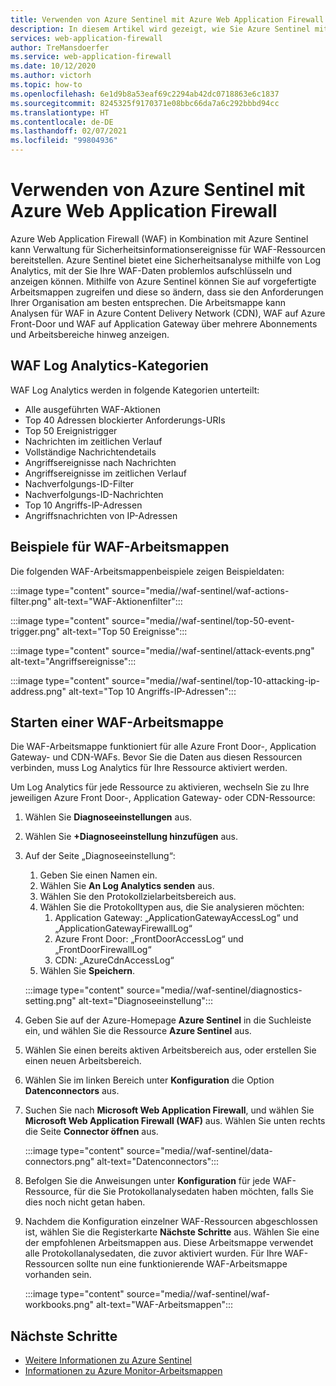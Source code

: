 ```yaml
---
title: Verwenden von Azure Sentinel mit Azure Web Application Firewall
description: In diesem Artikel wird gezeigt, wie Sie Azure Sentinel mit Azure Web Application Firewall (WAF) verwenden.
services: web-application-firewall
author: TreMansdoerfer
ms.service: web-application-firewall
ms.date: 10/12/2020
ms.author: victorh
ms.topic: how-to
ms.openlocfilehash: 6e1d9b8a53eaf69c2294ab42dc0718863e6c1837
ms.sourcegitcommit: 8245325f9170371e08bbc66da7a6c292bbbd94cc
ms.translationtype: HT
ms.contentlocale: de-DE
ms.lasthandoff: 02/07/2021
ms.locfileid: "99804936"
---
```

# <a name="using-azure-sentinel-with-azure-web-application-firewall"></a>Verwenden von Azure Sentinel mit Azure Web Application Firewall

Azure Web Application Firewall (WAF) in Kombination mit Azure Sentinel kann Verwaltung für Sicherheitsinformationsereignisse für WAF-Ressourcen bereitstellen. Azure Sentinel bietet eine Sicherheitsanalyse mithilfe von Log Analytics, mit der Sie Ihre WAF-Daten problemlos aufschlüsseln und anzeigen können. Mithilfe von Azure Sentinel können Sie auf vorgefertigte Arbeitsmappen zugreifen und diese so ändern, dass sie den Anforderungen Ihrer Organisation am besten entsprechen. Die Arbeitsmappe kann Analysen für WAF in Azure Content Delivery Network (CDN), WAF auf Azure Front-Door und WAF auf Application Gateway über mehrere Abonnements und Arbeitsbereiche hinweg anzeigen.

## <a name="waf-log-analytics-categories"></a>WAF Log Analytics-Kategorien

WAF Log Analytics werden in folgende Kategorien unterteilt:  

- Alle ausgeführten WAF-Aktionen 
- Top 40 Adressen blockierter Anforderungs-URIs 
- Top 50 Ereignistrigger  
- Nachrichten im zeitlichen Verlauf 
- Vollständige Nachrichtendetails 
- Angriffsereignisse nach Nachrichten  
- Angriffsereignisse im zeitlichen Verlauf 
- Nachverfolgungs-ID-Filter 
- Nachverfolgungs-ID-Nachrichten 
- Top 10 Angriffs-IP-Adressen 
- Angriffsnachrichten von IP-Adressen 

## <a name="waf-workbook-examples"></a>Beispiele für WAF-Arbeitsmappen

Die folgenden WAF-Arbeitsmappenbeispiele zeigen Beispieldaten:

:::image type="content" source="media//waf-sentinel/waf-actions-filter.png" alt-text="WAF-Aktionenfilter":::

:::image type="content" source="media//waf-sentinel/top-50-event-trigger.png" alt-text="Top 50 Ereignisse":::

:::image type="content" source="media//waf-sentinel/attack-events.png" alt-text="Angriffsereignisse":::

:::image type="content" source="media//waf-sentinel/top-10-attacking-ip-address.png" alt-text="Top 10 Angriffs-IP-Adressen":::

## <a name="launch-a-waf-workbook"></a>Starten einer WAF-Arbeitsmappe

Die WAF-Arbeitsmappe funktioniert für alle Azure Front Door-, Application Gateway- und CDN-WAFs. Bevor Sie die Daten aus diesen Ressourcen verbinden, muss Log Analytics für Ihre Ressource aktiviert werden. 

Um Log Analytics für jede Ressource zu aktivieren, wechseln Sie zu Ihre jeweiligen Azure Front Door-, Application Gateway- oder CDN-Ressource:

1. Wählen Sie **Diagnoseeinstellungen** aus.
2. Wählen Sie **+Diagnoseeinstellung hinzufügen**  aus. 
3. Auf der Seite „Diagnoseeinstellung“:
   1. Geben Sie einen Namen ein. 
   1. Wählen Sie **An Log Analytics senden** aus. 
   1. Wählen Sie den Protokollzielarbeitsbereich aus. 
   1. Wählen Sie die Protokolltypen aus, die Sie analysieren möchten:
      1. Application Gateway: „ApplicationGatewayAccessLog“ und „ApplicationGatewayFirewallLog“
      1. Azure Front Door: „FrontDoorAccessLog“ und „FrontDoorFirewallLog“
      1. CDN: „AzureCdnAccessLog“
   1. Wählen Sie **Speichern**.

   :::image type="content" source="media//waf-sentinel/diagnostics-setting.png" alt-text="Diagnoseeinstellung":::

4. Geben Sie auf der Azure-Homepage **Azure Sentinel** in die Suchleiste ein, und wählen Sie die Ressource **Azure Sentinel** aus. 
2. Wählen Sie einen bereits aktiven Arbeitsbereich aus, oder erstellen Sie einen neuen Arbeitsbereich. 
3. Wählen Sie im linken Bereich unter **Konfiguration** die Option **Datenconnectors** aus.
4. Suchen Sie nach **Microsoft Web Application Firewall**, und wählen Sie **Microsoft Web Application Firewall (WAF)** aus. Wählen Sie unten rechts die Seite **Connector öffnen** aus.

   :::image type="content" source="media//waf-sentinel/data-connectors.png" alt-text="Datenconnectors":::

8. Befolgen Sie die Anweisungen unter **Konfiguration** für jede WAF-Ressource, für die Sie Protokollanalysedaten haben möchten, falls Sie dies noch nicht getan haben.
6. Nachdem die Konfiguration einzelner WAF-Ressourcen abgeschlossen ist, wählen Sie die Registerkarte **Nächste Schritte** aus. Wählen Sie eine der empfohlenen Arbeitsmappen aus. Diese Arbeitsmappe verwendet alle Protokollanalysedaten, die zuvor aktiviert wurden. Für Ihre WAF-Ressourcen sollte nun eine funktionierende WAF-Arbeitsmappe vorhanden sein.

   :::image type="content" source="media//waf-sentinel/waf-workbooks.png" alt-text="WAF-Arbeitsmappen":::


## <a name="next-steps"></a>Nächste Schritte

- [Weitere Informationen zu Azure Sentinel](../sentinel/overview.md)
- [Informationen zu Azure Monitor-Arbeitsmappen](../azure-monitor/platform/workbooks-overview.md)
